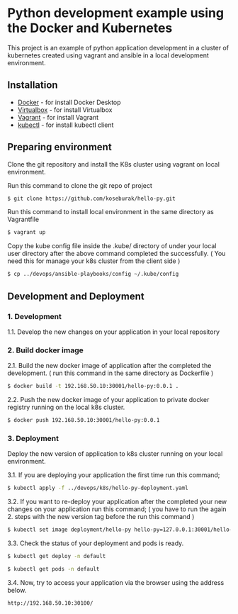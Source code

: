 # Python development example using the Docker and Kubernetes

This project is an example of python application development in a cluster of kubernetes created using vagrant and ansible in a local development environment.

## Installation
  * [Docker](https://docs.docker.com/install/) - for install Docker Desktop
  * [Virtualbox](https://www.virtualbox.org/wiki/Downloads) - for install Virtualbox
  * [Vagrant](https://www.vagrantup.com/docs/installation/) - for install Vagrant
  * [kubectl](https://kubernetes.io/docs/tasks/tools/install-kubectl/) - for install kubectl client

## Preparing environment
Clone the git repository and install the K8s cluster using vagrant on local environment.

Run this command to clone the git repo of project
```sh
$ git clone https://github.com/koseburak/hello-py.git
```

Run this command to install local environment in the same directory as Vagrantfile
```sh
$ vagrant up
```

Copy the kube config file inside the .kube/ directory of under your local user directory after the above command completed the successfully. ( You need this for manage your k8s cluster from the client side )
 ```sh
$ cp ../devops/ansible-playbooks/config ~/.kube/config
```

## Development and Deployment

### 1. Development
1.1. Develop the new changes on your application in your local repository

### 2. Build docker image
2.1. Build the new docker image of application after the completed the development. ( run this command  in the same directory as Dockerfile )
 ```sh
$ docker build -t 192.168.50.10:30001/hello-py:0.0.1 .
```

2.2. Push the new docker image of your application to private docker registry running on the local k8s cluster.
 ```sh
$ docker push 192.168.50.10:30001/hello-py:0.0.1
```

### 3. Deployment
Deploy the new version of application to k8s cluster running on your local environment.

3.1. If you are deploying your application the first time run this command;
```sh
$ kubectl apply -f ../devops/k8s/hello-py-deployment.yaml
```

3.2. If you want to re-deploy your application after the completed your new changes on your application run this command; ( you have to run the again 2. steps with the new  version tag before the run this command  )
```sh
$ kubectl set image deployment/hello-py hello-py=127.0.0.1:30001/hello-py:0.0.2
```
3.3. Check the status of your deployment and pods is ready.
 ```sh
$ kubectl get deploy -n default
```
 ```sh
$ kubectl get pods -n default
```
3.4. Now, try to access your application via the browser using the address below.
 ```sh
http://192.168.50.10:30100/
```
